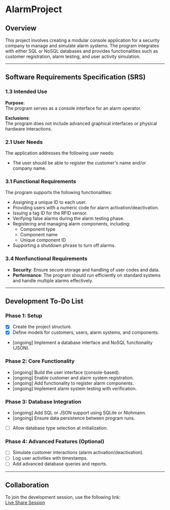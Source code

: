 # AlarmProject

## Overview
This project involves creating a modular console application for a security company to manage and simulate alarm systems. The program integrates with either SQL or NoSQL databases and provides functionalities such as customer registration, alarm testing, and user activity simulation.

---

## Software Requirements Specification (SRS)

### 1.3 Intended Use
**Purpose**:  
The program serves as a console interface for an alarm operator.

**Exclusions**:  
The program does not include advanced graphical interfaces or physical hardware interactions.

### 2.1 User Needs
The application addresses the following user needs:
- The user should be able to register the customer's name and/or company name.

### 3.1 Functional Requirements
The program supports the following functionalities:
- Assigning a unique ID to each user.
- Providing users with a numeric code for alarm activation/deactivation.
- Issuing a tag ID for the RFID sensor.
- Verifying false alarms during the alarm testing phase.
- Registering and managing alarm components, including:
  - Component type
  - Component name
  - Unique component ID
- Supporting a shutdown phrase to turn off alarms.

### 3.4 Nonfunctional Requirements
- **Security**: Ensure secure storage and handling of user codes and data.
- **Performance**: The program should run efficiently on standard systems and handle multiple alarms effectively.

---

## Development To-Do List
### Phase 1: Setup
- [x] Create the project structure.
- [x] Define models for customers, users, alarm systems, and components.
- [ongoing] Implement a database interface and NoSQL functionality (JSON).

### Phase 2: Core Functionality
- [ongoing] Build the user interface (console-based).
- [ongoing] Enable customer and alarm system registration.
- [ongoing] Add functionality to register alarm components.
- [ongoing] Implement alarm system testing with verification.

### Phase 3: Database Integration
- [ongoing] Add SQL or JSON support using SQLite or Nlohmann.
- [ongoing] Ensure data persistence between program runs.
- [ ] Allow database type selection at initialization.

### Phase 4: Advanced Features (Optional)
- [ ] Simulate customer interactions (alarm activation/deactivation).
- [ ] Log user activities with timestamps.
- [ ] Add advanced database queries and reports.

---

## Collaboration
To join the development session, use the following link:  
[Live Share Session](https://prod.liveshare.vsengsaas.visualstudio.com/join?F670F176C85669B6289A59CF11ACC50E7482)
